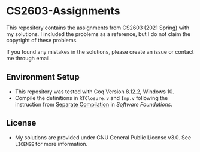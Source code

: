 # CS2603-Assignments

This repository contains the assignments from CS2603 (2021 Spring) with my solutions. I included the problems as a reference, but I do not claim the copyright of these problems.

If you found any mistakes in the solutions, please create an issue or contact me through email.

## Environment Setup

* This repository was tested with Coq Version 8.12.2, Windows 10.
* Compile the definitions in `RTClosure.v` and `Imp.v` following the instruction from [Separate Compilation](https://softwarefoundations.cis.upenn.edu/lf-current/Induction.html#lab50) in *Software Foundations*.

## License

* My solutions are provided under GNU General Public License v3.0. See `LICENSE` for more information.
